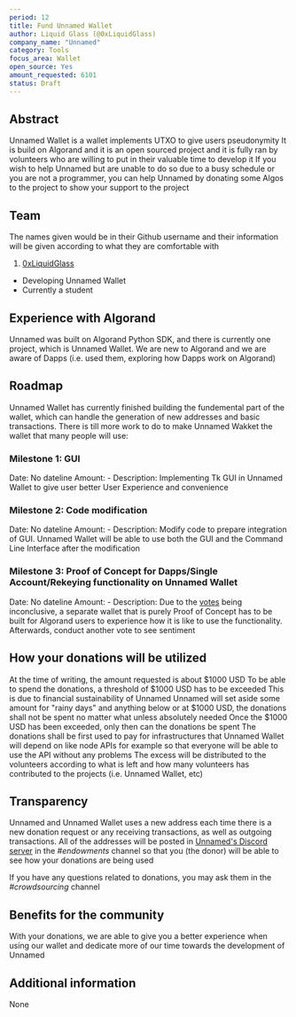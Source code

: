 ```yaml
---
period: 12
title: Fund Unnamed Wallet
author: Liquid Glass (@0xLiquidGlass)
company_name: "Unnamed"
category: Tools
focus_area: Wallet
open_source: Yes
amount_requested: 6101
status: Draft
---
```


## Abstract
Unnamed Wallet is a wallet implements UTXO to give users pseudonymity
It is build on Algorand and it is an open sourced project and it is fully ran by volunteers who are willing to put in their valuable time to develop it
If you wish to help Unnamed but are unable to do so due to a busy schedule or you are not a programmer, you can help Unnamed by donating some Algos to the project to show your support to the project

## Team

The names given would be in their Github username and their information will be given according to what they are comfortable with

1. <a href="https://github.com/0xLiquidGlass">0xLiquidGlass</a>

- Developing Unnamed Wallet
- Currently a student

## Experience with Algorand

Unnamed was built on Algorand Python SDK, and there is currently one project, which is Unnamed Wallet. We are new to Algorand and we are aware of Dapps (i.e. used them, exploring how Dapps work on Algorand)

## Roadmap

Unnamed Wallet has currently finished building the fundemental part of the wallet, which can handle the generation of new addresses and basic transactions. There is till more work to do to make Unnamed Wakket the wallet that many people will use:

### Milestone 1: GUI
Date: No dateline
Amount: -
Description: Implementing Tk GUI in Unnamed Wallet to give user better User Experience and convenience

### Milestone 2: Code modification
Date: No dateline
Amount: -
Description: Modify code to prepare integration of GUI. Unnamed Wallet will be able to use both the GUI and the Command Line Interface after the modification

### Milestone 3: Proof of Concept for Dapps/Single Account/Rekeying functionality on Unnamed Wallet
Date: No dateline
Amount: -
Description: Due to the <a href="https://www.reddit.com/r/unnamed_wallet/comments/12zem6k/about_rekeying/?utm_source=share&utm_medium=web2x&context=3">votes</a> being inconclusive, a separate wallet that is purely Proof of Concept has to be built for Algorand users to experience how it is like to use the functionality. Afterwards, conduct another vote to see sentiment

## How your donations will be utilized
At the time of writing, the amount requested is about $1000 USD
To be able to spend the donations, a threshold of $1000 USD has to be exceeded
This is due to financial sustainability of Unnamed
Unnamed will set aside some amount for "rainy days" and anything below or at $1000 USD, the donations shall not be spent no matter what unless absolutely needed
Once the $1000 USD has been exceeded, only then can the donations be spent
The donations shall be first used to pay for infrastructures that Unnamed Wallet will depend on like node APIs for example so that everyone will be able to use the API without any problems
The excess will be distributed to the volunteers according to what is left and how many volunteers has contributed to the projects (i.e. Unnamed Wallet, etc)

## Transparency
Unnamed and Unnamed Wallet uses a new address each time there is a new donation request or any receiving transactions, as well as outgoing transactions. All of the addresses will be posted in <a href="https://discord.gg/kePECdcXad">Unnamed's Discord server</a> in the <i>#endowments</i> channel so that you (the donor) will be able to see how your donations are being used

If you have any questions related to donations, you may ask them in the <i>#crowdsourcing</i> channel

## Benefits for the community
With your donations, we are able to give you a better experience when using our wallet and dedicate more of our time towards the development of Unnamed

## Additional information
None
